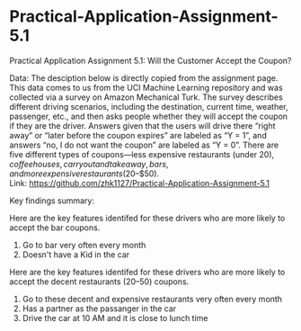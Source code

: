 # Practical-Application-Assignment-5.1
Practical Application Assignment 5.1: Will the Customer Accept the Coupon?

Data: The desciption below is directly copied from the assignment page. This data comes to us from the UCI Machine Learning repository and was collected via a survey on Amazon Mechanical Turk. The survey describes different driving scenarios, including the destination, current time, weather, passenger, etc., and then asks people whether they will accept the coupon if they are the driver. Answers given that the users will drive there “right away” or “later before the coupon expires” are labeled as “Y = 1”, and answers “no, I do not want the coupon” are labeled as “Y = 0”. There are five different types of coupons—less expensive restaurants (under $20), coffee houses, carry out and take away, bars, and more expensive restaurants ($20–$50).  
Link: https://github.com/zhk1127/Practical-Application-Assignment-5.1

Key findings summary:  

Here are the key features identifed for these drivers who are more likely to accept the bar coupons.  
1. Go to bar very often every month  
2. Doesn't have a Kid in the car


Here are the key features identifed for these drivers who are more likely to accept the decent restaurants ($20–$50) coupons.  
1. Go to these decent and expensive restaurants very often every month  
2. Has a partner as the passanger in the car  
3. Drive the car at 10 AM and it is close to lunch time  
